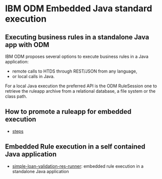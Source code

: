 # IBM ODM Embedded Java standard execution
## Executing business rules in a standalone Java app with ODM

IBM ODM proposes several options to execute business rules in a Java application:
- remote calls to HTDS through REST/JSON from any language,
- or local calls in Java.

For a local Java execution the preferred API is the ODM RuleSession one to retrieve the ruleapp archive from a relational database, a file system or the class path.
## How to promote a ruleapp for embedded execution
- [steps](docs/STEPS.md)
## Embedded Rule execution in a self contained Java application
- [simple-loan-validation-res-runner](simple-loan-validation-res-runner/README.md): embedded rule execution in a standalone Java application
